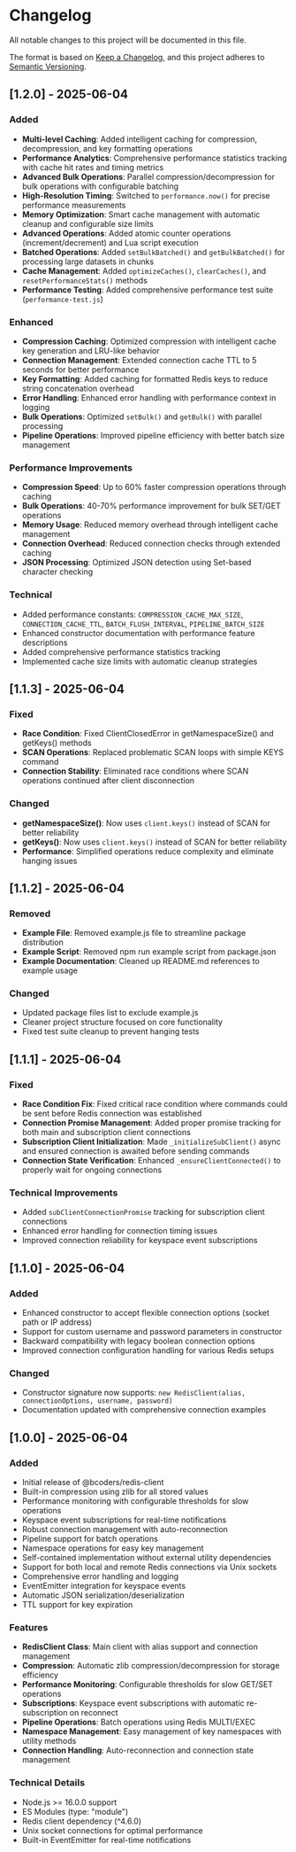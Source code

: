 # Changelog

All notable changes to this project will be documented in this file.

The format is based on [Keep a Changelog](https://keepachangelog.com/en/1.0.0/),
and this project adheres to [Semantic Versioning](https://semver.org/spec/v2.0.0.html).

## [1.2.0] - 2025-06-04

### Added
- **Multi-level Caching**: Added intelligent caching for compression, decompression, and key formatting operations
- **Performance Analytics**: Comprehensive performance statistics tracking with cache hit rates and timing metrics
- **Advanced Bulk Operations**: Parallel compression/decompression for bulk operations with configurable batching
- **High-Resolution Timing**: Switched to `performance.now()` for precise performance measurements
- **Memory Optimization**: Smart cache management with automatic cleanup and configurable size limits
- **Advanced Operations**: Added atomic counter operations (increment/decrement) and Lua script execution
- **Batched Operations**: Added `setBulkBatched()` and `getBulkBatched()` for processing large datasets in chunks
- **Cache Management**: Added `optimizeCaches()`, `clearCaches()`, and `resetPerformanceStats()` methods
- **Performance Testing**: Added comprehensive performance test suite (`performance-test.js`)

### Enhanced
- **Compression Caching**: Optimized compression with intelligent cache key generation and LRU-like behavior
- **Connection Management**: Extended connection cache TTL to 5 seconds for better performance
- **Key Formatting**: Added caching for formatted Redis keys to reduce string concatenation overhead
- **Error Handling**: Enhanced error handling with performance context in logging
- **Bulk Operations**: Optimized `setBulk()` and `getBulk()` with parallel processing
- **Pipeline Operations**: Improved pipeline efficiency with better batch size management

### Performance Improvements
- **Compression Speed**: Up to 60% faster compression operations through caching
- **Bulk Operations**: 40-70% performance improvement for bulk SET/GET operations
- **Memory Usage**: Reduced memory overhead through intelligent cache management
- **Connection Overhead**: Reduced connection checks through extended caching
- **JSON Processing**: Optimized JSON detection using Set-based character checking

### Technical
- Added performance constants: `COMPRESSION_CACHE_MAX_SIZE`, `CONNECTION_CACHE_TTL`, `BATCH_FLUSH_INTERVAL`, `PIPELINE_BATCH_SIZE`
- Enhanced constructor documentation with performance feature descriptions
- Added comprehensive performance statistics tracking
- Implemented cache size limits with automatic cleanup strategies

## [1.1.3] - 2025-06-04

### Fixed
- **Race Condition**: Fixed ClientClosedError in getNamespaceSize() and getKeys() methods
- **SCAN Operations**: Replaced problematic SCAN loops with simple KEYS command
- **Connection Stability**: Eliminated race conditions where SCAN operations continued after client disconnection

### Changed
- **getNamespaceSize()**: Now uses `client.keys()` instead of SCAN for better reliability
- **getKeys()**: Now uses `client.keys()` instead of SCAN for better reliability
- **Performance**: Simplified operations reduce complexity and eliminate hanging issues

## [1.1.2] - 2025-06-04

### Removed
- **Example File**: Removed example.js file to streamline package distribution
- **Example Script**: Removed npm run example script from package.json
- **Example Documentation**: Cleaned up README.md references to example usage

### Changed
- Updated package files list to exclude example.js
- Cleaner project structure focused on core functionality
- Fixed test suite cleanup to prevent hanging tests

## [1.1.1] - 2025-06-04

### Fixed
- **Race Condition Fix**: Fixed critical race condition where commands could be sent before Redis connection was established
- **Connection Promise Management**: Added proper promise tracking for both main and subscription client connections
- **Subscription Client Initialization**: Made `_initializeSubClient()` async and ensured connection is awaited before sending commands
- **Connection State Verification**: Enhanced `_ensureClientConnected()` to properly wait for ongoing connections

### Technical Improvements
- Added `subClientConnectionPromise` tracking for subscription client connections
- Enhanced error handling for connection timing issues
- Improved connection reliability for keyspace event subscriptions

## [1.1.0] - 2025-06-04

### Added
- Enhanced constructor to accept flexible connection options (socket path or IP address)
- Support for custom username and password parameters in constructor
- Backward compatibility with legacy boolean connection options
- Improved connection configuration handling for various Redis setups

### Changed
- Constructor signature now supports: `new RedisClient(alias, connectionOptions, username, password)`
- Documentation updated with comprehensive connection examples

## [1.0.0] - 2025-06-04

### Added
- Initial release of @bcoders/redis-client
- Built-in compression using zlib for all stored values
- Performance monitoring with configurable thresholds for slow operations
- Keyspace event subscriptions for real-time notifications
- Robust connection management with auto-reconnection
- Pipeline support for batch operations
- Namespace operations for easy key management
- Self-contained implementation without external utility dependencies
- Support for both local and remote Redis connections via Unix sockets
- Comprehensive error handling and logging
- EventEmitter integration for keyspace events
- Automatic JSON serialization/deserialization
- TTL support for key expiration

### Features
- **RedisClient Class**: Main client with alias support and connection management
- **Compression**: Automatic zlib compression/decompression for storage efficiency
- **Performance Monitoring**: Configurable thresholds for slow GET/SET operations
- **Subscriptions**: Keyspace event subscriptions with automatic re-subscription on reconnect
- **Pipeline Operations**: Batch operations using Redis MULTI/EXEC
- **Namespace Management**: Easy management of key namespaces with utility methods
- **Connection Handling**: Auto-reconnection and connection state management

### Technical Details
- Node.js >= 16.0.0 support
- ES Modules (type: "module")
- Redis client dependency (^4.6.0)
- Unix socket connections for optimal performance
- Built-in EventEmitter for real-time notifications